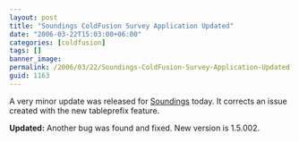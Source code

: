 ```yaml
---
layout: post
title: "Soundings ColdFusion Survey Application Updated"
date: "2006-03-22T15:03:00+06:00"
categories: [coldfusion]
tags: []
banner_image: 
permalink: /2006/03/22/Soundings-ColdFusion-Survey-Application-Updated
guid: 1163
---
```


A very minor update was released for <a href="http://ray.camdenfamily.com/projects/soundings">Soundings</a> today. It corrects an issue created with the new tableprefix feature.

<b>Updated:</b>
Another bug was found and fixed. New version is 1.5.002.